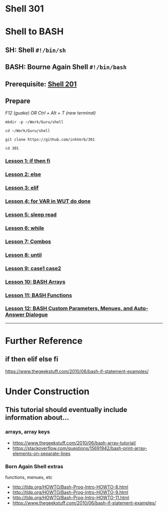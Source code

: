 # Shell 301
# Shell to BASH
## SH: Shell `#!/bin/sh`
## BASH: Bourne Again Shell `#!/bin/bash`

## Prerequisite: [Shell 201](https://github.com/inkVerb/Guru/tree/master/201-shell)

## Prepare

*F12 (guake) OR Ctrl + Alt + T (new terminal)*

`mkdir -p ~/Work/Guru/shell`

`cd ~/Work/Guru/shell`

`git clone https://github.com/inkVerb/301`

`cd 301`

### [Lesson 1: if then fi](https://github.com/inkVerb/guru/blob/master/301-shell/Lesson-01.md)

### [Lesson 2: else](https://github.com/inkVerb/guru/blob/master/301-shell/Lesson-02.md)

### [Lesson 3: elif](https://github.com/inkVerb/guru/blob/master/301-shell/Lesson-03.md)

### [Lesson 4: for VAR in WUT do done](https://github.com/inkVerb/guru/blob/master/301-shell/Lesson-04.md)

### [Lesson 5: sleep read](https://github.com/inkVerb/guru/blob/master/301-shell/Lesson-05.md)

### [Lesson 6: while](https://github.com/inkVerb/guru/blob/master/301-shell/Lesson-06.md)

### [Lesson 7: Combos](https://github.com/inkVerb/guru/blob/master/301-shell/Lesson-07.md)

### [Lesson 8: until](https://github.com/inkVerb/guru/blob/master/301-shell/Lesson-08.md)

### [Lesson 9: case1 case2](https://github.com/inkVerb/guru/blob/master/301-shell/Lesson-09.md)

### [Lesson 10: BASH Arrays](https://github.com/inkVerb/guru/blob/master/301-shell/Lesson-10.md)

### [Lesson 11: BASH Functions](https://github.com/inkVerb/guru/blob/master/301-shell/Lesson-11.md)

### [Lesson 12: BASH Custom Parameters, Menues, and Auto-Answer Dialogue](https://github.com/inkVerb/guru/blob/master/301-shell/Lesson-12.md)
___

# Further Reference
## if then elif else fi
https://www.thegeekstuff.com/2010/06/bash-if-statement-examples/

# Under Construction

## This tutorial should eventually include information about...

### arrays, array keys
- https://www.thegeekstuff.com/2010/06/bash-array-tutorial/
- https://stackoverflow.com/questions/15691942/bash-print-array-elements-on-separate-lines

### Born Again Shell extras
functions, menues, etc
- http://tldp.org/HOWTO/Bash-Prog-Intro-HOWTO-8.html
- http://tldp.org/HOWTO/Bash-Prog-Intro-HOWTO-9.html
- http://tldp.org/HOWTO/Bash-Prog-Intro-HOWTO-11.html
- https://www.thegeekstuff.com/2010/06/bash-if-statement-examples/

